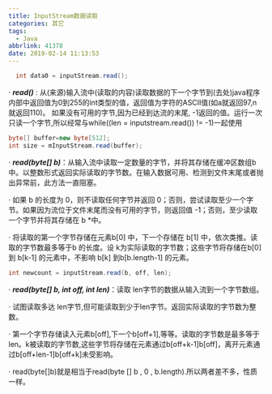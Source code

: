 ```yaml
---
title: InputStream数据读取
categories: 其它
tags:
  - Java
abbrlink: 41378
date: 2019-02-14 11:13:53
---
```


```java
  int data0 = inputStream.read();
```

· ***read()*** : 从(来源)输入流中(读取的内容)读取数据的下一个字节到(去处)java程序内部中返回值为0到255的int类型的值，返回值为字符的ASCII值(如a就返回97,n就返回110)。  如果没有可用的字节,因为已经到达流的末尾, -1返回的值。运行一次只读一个字节,所以经常与while((len = inputstream.read()) != -1)一起使用



```java
byte[] buffer=new byte[512];
int size = mInputStream.read(buffer);
```

· ***read(byte[] b)***：从输入流中读取一定数量的字节，并将其存储在缓冲区数组b 中。以整数形式返回实际读取的字节数。在输入数据可用、检测到文件末尾或者抛出异常前，此方法一直阻塞。

· 如果 b 的长度为 0，则不读取任何字节并返回 0；否则，尝试读取至少一个字节。如果因为流位于文件末尾而没有可用的字节，则返回值 -1；否则，至少读取一个字节并将其存储在 b *中。

· 将读取的第一个字节存储在元素b[0] 中，下一个存储在 b[1] 中，依次类推。读取的字节数最多等于b 的长度。设 k为实际读取的字节数；这些字节将存储在b[0] 到 b[k-1] 的元素中，不影响 b[k] 到b[b.length-1] 的元素。





```java
int newcount = inputStream.read(b, off, len);
```

· ***read(byte[] b, int off, int len)***：读取 len字节的数据从输入流到一个字节数组。

· 试图读取多达 len字节,但可能读取到少于len字节。返回实际读取的字节数为整数。

· 第一个字节存储读入元素b[off],下一个b[off+1],等等。读取的字节数是最多等于len。k被读取的字节数,这些字节将存储在元素通过b[off+k-1]b[off]，离开元素通过b[off+len-1]b[off+k]未受影响。

· read(byte[]b)就是相当于read(byte [] b , 0 , b.length).所以两者差不多，性质一样。
